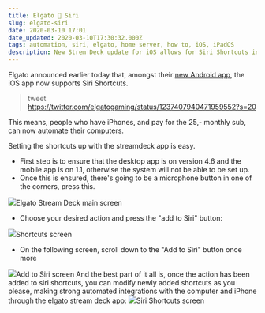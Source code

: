 ```yaml
---
title: Elgato 💙 Siri
slug: elgato-siri
date: 2020-03-10 17:01
date_updated: 2020-03-10T17:30:32.000Z
tags: automation, siri, elgato, home server, how to, iOS, iPadOS
description: New Strem Deck update for iOS allows for Siri Shortcuts integration, here's how to use it.
---
```


Elgato announced earlier today that, amongst their [new Android app](https://twitter.com/elgatogaming/status/1237407940471959552?s=20), the iOS app now supports Siri Shortcuts. 

>  tweet https://twitter.com/elgatogaming/status/1237407940471959552?s=20

This means, people who have iPhones, and pay for the 25,- monthly sub, can now automate their computers.

Setting the shortcuts up with the streamdeck app is easy. 

- First step is to ensure that the desktop app is on version 4.6 and the mobile app is on 1.1, otherwise the system will not be able to be set up.
- Once this is ensured, there's going to be a microphone button in one of the corners, press this.

![](/content/images/2020/03/image-2.jpeg)Elgato Stream Deck main screen
- Choose your desired action and press the "add to Siri" button:

![](/content/images/2020/03/image-1.png)Shortcuts screen
- On the following screen, scroll down to the "Add to Siri" button once more

![](/content/images/2020/03/image-3.png)Add to Siri screen
And the best part of it all is, once the action has been added to siri shortcuts, you can modify newly added shortcuts as you please, making strong automated integrations with the computer and iPhone through the elgato stream deck app:
![](/content/images/2020/03/image-4.jpeg)Siri Shortcuts screen
